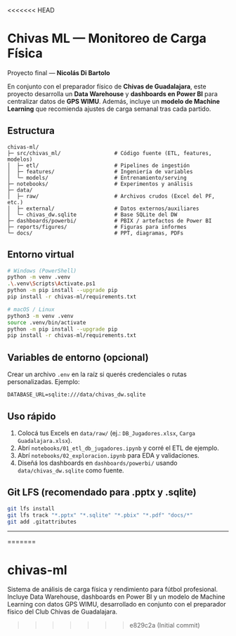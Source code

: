 <<<<<<< HEAD
# Chivas ML — Monitoreo de Carga Física

Proyecto final — **Nicolás Di Bartolo**

En conjunto con el preparador físico de **Chivas de Guadalajara**, este proyecto desarrolla un **Data Warehouse** y **dashboards en Power BI** para centralizar datos de **GPS WIMU**. 
Además, incluye un **modelo de Machine Learning** que recomienda ajustes de carga semanal tras cada partido.

## Estructura
```
chivas-ml/
├─ src/chivas_ml/                 # Código fuente (ETL, features, modelos)
│  ├─ etl/                        # Pipelines de ingestión
│  ├─ features/                   # Ingeniería de variables
│  └─ models/                     # Entrenamiento/serving
├─ notebooks/                     # Experimentos y análisis
├─ data/
│  ├─ raw/                        # Archivos crudos (Excel del PF, etc.)
│  ├─ external/                   # Datos externos/auxiliares
│  └─ chivas_dw.sqlite            # Base SQLite del DW
├─ dashboards/powerbi/            # PBIX / artefactos de Power BI
├─ reports/figures/               # Figuras para informes
└─ docs/                          # PPT, diagramas, PDFs
```

## Entorno virtual
```bash
# Windows (PowerShell)
python -m venv .venv
.\.venv\Scripts\Activate.ps1
python -m pip install --upgrade pip
pip install -r chivas-ml/requirements.txt

# macOS / Linux
python3 -m venv .venv
source .venv/bin/activate
python -m pip install --upgrade pip
pip install -r chivas-ml/requirements.txt
```

## Variables de entorno (opcional)
Crear un archivo `.env` en la raíz si querés credenciales o rutas personalizadas.
Ejemplo:
```
DATABASE_URL=sqlite:///data/chivas_dw.sqlite
```

## Uso rápido
1. Colocá tus Excels en `data/raw/` (ej.: `DB_Jugadores.xlsx`, `Carga Guadalajara.xlsx`).  
2. Abrí `notebooks/01_etl_db_jugadores.ipynb` y corré el ETL de ejemplo.  
3. Abrí `notebooks/02_exploracion.ipynb` para EDA y validaciones.  
4. Diseñá los dashboards en `dashboards/powerbi/` usando `data/chivas_dw.sqlite` como fuente.

## Git LFS (recomendado para .pptx y .sqlite)
```bash
git lfs install
git lfs track "*.pptx" "*.sqlite" "*.pbix" "*.pdf" "docs/*"
git add .gitattributes
```

---
=======
# chivas-ml
Sistema de análisis de carga física y rendimiento para fútbol profesional. Incluye Data Warehouse, dashboards en Power BI y un modelo de Machine Learning con datos GPS WIMU, desarrollado en conjunto con el preparador físico del Club Chivas de Guadalajara.
>>>>>>> e829c2a (Initial commit)
